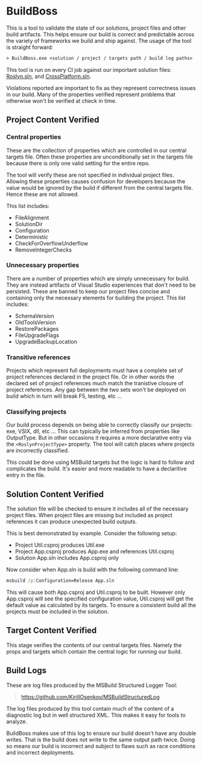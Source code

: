 # BuildBoss

This is a tool to validate the state of our solutions, project files and other build artifacts.  This helps ensure our build is correct and predictable across the variety of frameworks we build and ship against.  The usage of the tool is straight forward:

``` cmd
> BuildBoss.exe <solution / project / targets path / build log paths>
```

This tool is run on every CI job against our important solution files: [Roslyn.sln](https://github.com/dotnet/roslyn/blob/master/Roslyn.sln), and [CrossPlatform.sln](https://github.com/dotnet/roslyn/blob/master/CrossPlatform.sln).  

Violations reported are important to fix as they represent correctness issues in our build.  Many of the properties verified represent problems that otherwise won't be verified at check in time.

## Project Content Verified 

### Central properties

These are the collection of properties which are controlled in our central targets file.  Often these properties are unconditionally set in the targets file because there is only one valid setting for the entire repo.  

The tool will verify these are not specified in individual project files.  Allowing these properties causes confusion for developers because the value would be ignored by the build if different from the central targets file.  Hence these are not allowed.  

This list includes:

- FileAlignment
- SolutionDir
- Configuration
- Deterministic
- CheckForOverflowUnderflow
- RemoveIntegerChecks

### Unnecessary properties

There are a number of properties which are simply unnecessary for build.  They are instead artifacts of Visual Studio experiences that don't need to be persisted.  These are banned to keep our project files concise and containing only the necessary elements for building the project.  This list includes:

- SchemaVersion
- OldToolsVersion
- RestorePackages
- FileUpgradeFlags
- UpgradeBackupLocation

### Transitive references

Projects which represent full deployments must have a complete set of project references declared in the project file. Or in other words the declared set of project references much match the tranistive closure of project references. Any gap between the two sets won't be deployed on build which in turn will break F5, testing, etc ...

### Classifying projects

Our build process depends on being able to correctly classify our projects: exe, VSIX, dll, etc ...  This can typically be inferred from properties like OutputType.  But in other occasions it requires a more declarative entry via the `<RoslynProjectType>` property.  The tool will catch places where projects are incorrectly classified.

This could be done using MSBuild targets but the logic is hard to follow and complicates the build.  It's easier and more readable to have a declaritive entry in the file.

## Solution Content Verified

The solution file will be checked to ensure it includes all of the necessary project files.  When project files are missing but included as project references it can produce unexpected build outputs.  

This is best demonstrated by example.  Consider the following setup:

- Project Util.csproj produces Util.exe
- Project App.csproj produces App.exe and references Util.csproj
- Solution App.sln includes App.csproj only

Now consider when App.sln is build with the following command line:

``` cmd
msbuild /p:Configuration=Release App.sln
```

This will cause both App.csproj and Util.csproj to be built.  However only App.csproj will see the specified configuration value, Util.csproj will get the default value as calculated by its targets.  To ensure a consistent build all the projects must be included in the solution.

## Target Content Verified

This stage verifies the contents of our central targets files.  Namely the props and targets which contain the central logic for running our build.

## Build Logs

These are log files produced by the MSBuild Structured Logger Tool:

> https://github.com/KirillOsenkov/MSBuildStructuredLog

The log files produced by this tool contain much of the content of a diagnostic log but in well structured XML.  This makes it easy for tools to analyze.

BuildBoss makes use of this log to ensure our build doesn't have any double writes.  That is the build does not write to the same output path twice.  Doing so means our build is incorrect and subject to flaws such as race conditions and incorrect deployments.
